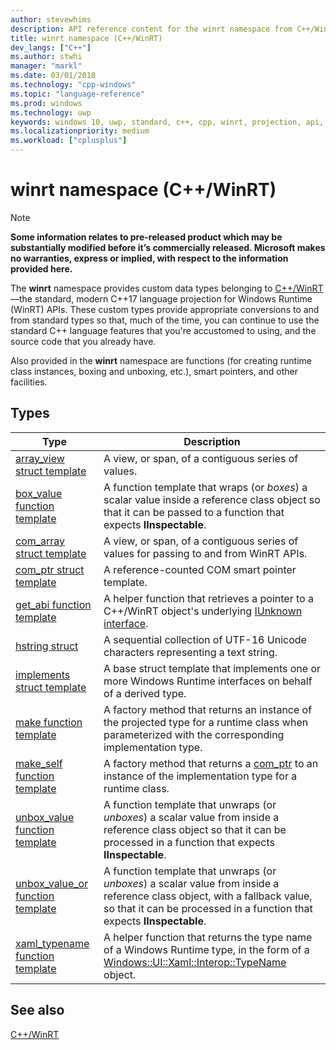 ```yaml
---
author: stevewhims
description: API reference content for the winrt namespace from C++/WinRT.
title: winrt namespace (C++/WinRT)
dev_langs: ["C++"]
ms.author: stwhi
manager: "markl"
ms.date: 03/01/2018
ms.technology: "cpp-windows"
ms.topic: "language-reference"
ms.prod: windows
ms.technology: uwp
keywords: windows 10, uwp, standard, c++, cpp, winrt, projection, api, reference
ms.localizationpriority: medium
ms.workload: ["cplusplus"]
---
```


# winrt namespace (C++/WinRT)
> [!NOTE]
> **Some information relates to pre-released product which may be substantially modified before it’s commercially released. Microsoft makes no warranties, express or implied, with respect to the information provided here.**

The **winrt** namespace provides custom data types belonging to [C++/WinRT](/windows/uwp/cpp-and-winrt-apis/index)&mdash;the standard, modern C++17 language projection for Windows Runtime (WinRT) APIs. These custom types provide appropriate conversions to and from standard types so that, much of the time, you can continue to use the standard C++ language features that you're accustomed to using, and the source code that you already have.

Also provided in the **winrt** namespace are functions (for creating runtime class instances, boxing and unboxing, etc.), smart pointers, and other facilities.

## Types
| Type | Description |
| - | - |
| [array_view struct template](array-view.md) | A view, or span, of a contiguous series of values. |
| [box_value function template](box-value.md) | A function template that wraps (or *boxes*) a scalar value inside a reference class object so that it can be passed to a function that expects **IInspectable**. |
| [com_array struct template](com-array.md) | A view, or span, of a contiguous series of values for passing to and from WinRT APIs. |
| [com_ptr struct template](com-ptr.md) | A reference-counted COM smart pointer template. |
| [get_abi function template](get-abi.md) | A helper function that retrieves a pointer to a C++/WinRT object's underlying [IUnknown interface](https://msdn.microsoft.com/library/windows/desktop/ms680509). |
| [hstring struct](hstring.md) | A sequential collection of UTF-16 Unicode characters representing a text string. |
| [implements struct template](implements.md) | A base struct template that implements one or more Windows Runtime interfaces on behalf of a derived type. |
| [make function template](make.md) | A factory method that returns an instance of the projected type for a runtime class when parameterized with the corresponding implementation type. |
| [make_self function template](make-self.md) | A factory method that returns a [com_ptr](com-ptr.md) to an instance of the implementation type for a runtime class. |
| [unbox_value function template](unbox-value.md) | A function template that unwraps (or *unboxes*) a scalar value from inside a reference class object so that it can be processed in a function that expects **IInspectable**. |
| [unbox_value_or function template](unbox-value-or.md) | A function template that unwraps (or *unboxes*) a scalar value from inside a reference class object, with a fallback value, so that it can be processed in a function that expects **IInspectable**. |
| [xaml_typename function template](xaml-typename.md) | A helper function that returns the type name of a Windows Runtime type, in the form of a [Windows::UI::Xaml::Interop::TypeName](/uwp/api/windows.ui.xaml.interop.typename) object. |

## See also 
[C++/WinRT](/windows/uwp/cpp-and-winrt-apis/index)
